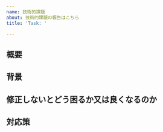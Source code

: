 ```yaml
---
name: 技術的課題
about: 技術的課題の報告はこちら
title: 'Task: '

---
```


## 概要

## 背景

## 修正しないとどう困るか又は良くなるのか

## 対応策

<!-- 現時点で思いつくものがあれば記載 -->
